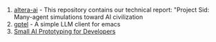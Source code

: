 1. [altera-ai](https://github.com/altera-al/project-sid) - This repository contains our technical report: "Project Sid: Many-agent simulations toward AI civilization
2. [gptel](https://github.com/karthink/gptel) - A simple LLM client for emacs
3. [Small AI Prototyping for Developers](https://github.com/krixik-ai/krixik-docs)
